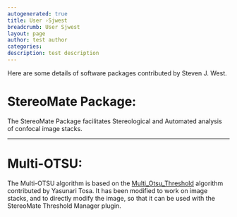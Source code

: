 ```yaml
---
autogenerated: true
title: User ›Sjwest
breadcrumb: User Sjwest
layout: page
author: test author
categories: 
description: test description
---
```


Here are some details of software packages contributed by Steven J. West.

# StereoMate Package:

The StereoMate Package facilitates Stereological and Automated analysis of confocal image stacks.

-----

# Multi-OTSU:

The Multi-OTSU algorithm is based on the [Multi\_Otsu\_Threshold](Multi_Otsu_Threshold "wikilink") algorithm contributed by Yasunari Tosa. It has been modified to work on image stacks, and to directly modify the image, so that it can be used with the StereoMate Threshold Manager plugin.
